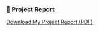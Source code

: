 ### 📄 Project Report

[Download My Project Report (PDF)](https://github.com/srikarshetty718/srikar-portfolio/raw/main/Srikar_Portfolio_Project_Report.pdf)
